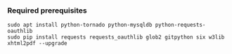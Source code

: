 
### Required prerequisites

    sudo apt install python-tornado python-mysqldb python-requests-oauthlib
    sudo pip install requests requests_oauthlib glob2 gitpython six w3lib xhtml2pdf --upgrade
